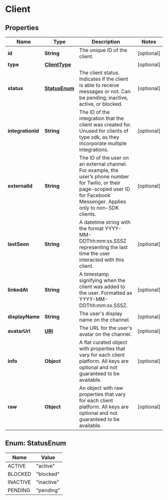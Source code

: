 

# Client

## Properties

Name | Type | Description | Notes
------------ | ------------- | ------------- | -------------
**id** | **String** | The unique ID of the client. |  [optional]
**type** | [**ClientType**](ClientType.md) |  |  [optional]
**status** | [**StatusEnum**](#StatusEnum) | The client status. Indicates if the client is able to receive messages or not. Can be pending, inactive, active, or blocked. |  [optional]
**integrationId** | **String** | The ID of the integration that the client was created for. Unused for clients of type sdk, as they incorporate multiple integrations. |  [optional]
**externalId** | **String** | The ID of the user on an external channel. For example, the user’s phone number for Twilio, or their page-scoped user ID for Facebook Messenger. Applies only to non-SDK clients. |  [optional]
**lastSeen** | **String** | A datetime string with the format YYYY-MM-DDThh:mm:ss.SSSZ representing the last time the user interacted with this client. |  [optional]
**linkedAt** | **String** | A timestamp signifying when the client was added to the user. Formatted as YYYY-MM-DDThh:mm:ss.SSSZ. |  [optional]
**displayName** | **String** | The user&#39;s display name on the channel. |  [optional]
**avatarUrl** | [**URI**](URI.md) | The URL for the user&#39;s avatar on the channel. |  [optional]
**info** | **Object** | A flat curated object with properties that vary for each client platform. All keys are optional and not guaranteed to be available. |  [optional]
**raw** | **Object** | An object with raw properties that vary for each client platform. All keys are optional and not guaranteed to be available. |  [optional]



## Enum: StatusEnum

Name | Value
---- | -----
ACTIVE | &quot;active&quot;
BLOCKED | &quot;blocked&quot;
INACTIVE | &quot;inactive&quot;
PENDING | &quot;pending&quot;



